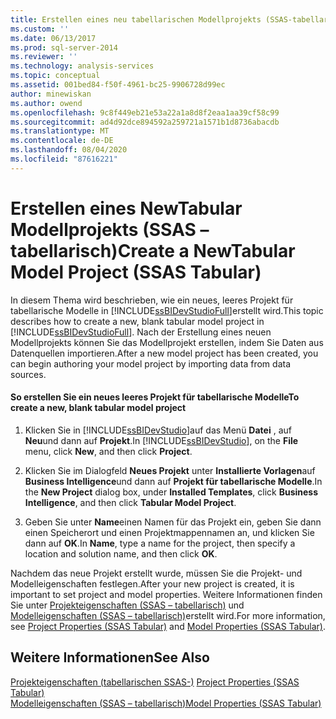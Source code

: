 ```yaml
---
title: Erstellen eines neu tabellarischen Modellprojekts (SSAS-tabellarisch) | Microsoft-Dokumentation
ms.custom: ''
ms.date: 06/13/2017
ms.prod: sql-server-2014
ms.reviewer: ''
ms.technology: analysis-services
ms.topic: conceptual
ms.assetid: 001bed84-f50f-4961-bc25-9906728d99ec
author: minewiskan
ms.author: owend
ms.openlocfilehash: 9c8f449eb21e53a22a1a8d8f2eaa1aa39cf58c99
ms.sourcegitcommit: ad4d92dce894592a259721a1571b1d8736abacdb
ms.translationtype: MT
ms.contentlocale: de-DE
ms.lasthandoff: 08/04/2020
ms.locfileid: "87616221"
---
```

# <a name="create-a-newtabular-model-project-ssas-tabular"></a><span data-ttu-id="39953-102">Erstellen eines NewTabular Modellprojekts (SSAS – tabellarisch)</span><span class="sxs-lookup"><span data-stu-id="39953-102">Create a NewTabular Model Project (SSAS Tabular)</span></span>
  <span data-ttu-id="39953-103">In diesem Thema wird beschrieben, wie ein neues, leeres Projekt für tabellarische Modelle in [!INCLUDE[ssBIDevStudioFull](../../includes/ssbidevstudiofull-md.md)]erstellt wird.</span><span class="sxs-lookup"><span data-stu-id="39953-103">This topic describes how to create a new, blank tabular model project in [!INCLUDE[ssBIDevStudioFull](../../includes/ssbidevstudiofull-md.md)].</span></span> <span data-ttu-id="39953-104">Nach der Erstellung eines neuen Modellprojekts können Sie das Modellprojekt erstellen, indem Sie Daten aus Datenquellen importieren.</span><span class="sxs-lookup"><span data-stu-id="39953-104">After a new model project has been created, you can begin authoring your model project by importing data from data sources.</span></span>  
  
#### <a name="to-create-a-new-blank-tabular-model-project"></a><span data-ttu-id="39953-105">So erstellen Sie ein neues leeres Projekt für tabellarische Modelle</span><span class="sxs-lookup"><span data-stu-id="39953-105">To create a new, blank tabular model project</span></span>  
  
1.  <span data-ttu-id="39953-106">Klicken Sie in [!INCLUDE[ssBIDevStudio](../../includes/ssbidevstudio-md.md)]auf das Menü **Datei** , auf **Neu**und dann auf **Projekt**.</span><span class="sxs-lookup"><span data-stu-id="39953-106">In [!INCLUDE[ssBIDevStudio](../../includes/ssbidevstudio-md.md)], on the **File** menu, click **New**, and then click **Project**.</span></span>  
  
2.  <span data-ttu-id="39953-107">Klicken Sie im Dialogfeld **Neues Projekt** unter **Installierte Vorlagen**auf **Business Intelligence**und dann auf **Projekt für tabellarische Modelle**.</span><span class="sxs-lookup"><span data-stu-id="39953-107">In the **New Project** dialog box, under **Installed Templates**, click **Business Intelligence**, and then click **Tabular Model Project**.</span></span>  
  
3.  <span data-ttu-id="39953-108">Geben Sie unter **Name**einen Namen für das Projekt ein, geben Sie dann einen Speicherort und einen Projektmappennamen an, und klicken Sie dann auf **OK**.</span><span class="sxs-lookup"><span data-stu-id="39953-108">In **Name**, type a name for the project, then specify a location and solution name, and then click **OK**.</span></span>  
  
 <span data-ttu-id="39953-109">Nachdem das neue Projekt erstellt wurde, müssen Sie die Projekt- und Modelleigenschaften festlegen.</span><span class="sxs-lookup"><span data-stu-id="39953-109">After your new project is created, it is important to set project and model properties.</span></span> <span data-ttu-id="39953-110">Weitere Informationen finden Sie unter [Projekteigenschaften &#40;SSAS – tabellarisch&#41;](properties-ssas-tabular.md) und [Modelleigenschaften &#40;SSAS – tabellarisch&#41;](model-properties-ssas-tabular.md)erstellt wird.</span><span class="sxs-lookup"><span data-stu-id="39953-110">For more information, see [Project Properties &#40;SSAS Tabular&#41;](properties-ssas-tabular.md) and [Model Properties &#40;SSAS Tabular&#41;](model-properties-ssas-tabular.md).</span></span>  
  
## <a name="see-also"></a><span data-ttu-id="39953-111">Weitere Informationen</span><span class="sxs-lookup"><span data-stu-id="39953-111">See Also</span></span>  
 <span data-ttu-id="39953-112">[Projekteigenschaften &#40;tabellarischen SSAS-&#41;](properties-ssas-tabular.md) </span><span class="sxs-lookup"><span data-stu-id="39953-112">[Project Properties &#40;SSAS Tabular&#41;](properties-ssas-tabular.md) </span></span>  
 [<span data-ttu-id="39953-113">Modelleigenschaften &#40;SSAS – tabellarisch&#41;</span><span class="sxs-lookup"><span data-stu-id="39953-113">Model Properties &#40;SSAS Tabular&#41;</span></span>](model-properties-ssas-tabular.md)  
  
  
